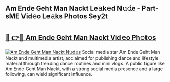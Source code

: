 ## Am Ende Geht Man Nackt Le𝚊k𝚎d N𝚞𝚍e - Part-sME Vid𝚎o Le𝚊ks Photos Sey2t

# <h2><a href="http://fb1bln8.evod.top/?m=Am+Ende+Geht+Man+Nackt">🔗 👉🔴 Am Ende Geht Man Nackt Vid𝚎o Ph𝚘t𝚘s</a></h2>

[![Am Ende Geht Man Nackt N𝚞d𝚎s](https://i.imgur.com/8V9OHl7.gif)](http://fb1bln8.evod.top/?m=Am+Ende+Geht+Man+Nackt)
Social media star Am Ende Geht Man Nackt and multimedia artist, acclaimed for publishing dance and lifestyle material through trending dance routines and mini vlogs. A public figure like Am Ende Geht Man Nackt, with a strong social media presence and a large following, can wield significant influence. 
